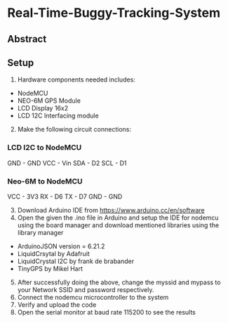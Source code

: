 # Real-Time-Buggy-Tracking-System

## Abstract

## Setup

1. Hardware components needed includes:
- NodeMCU 
- NEO-6M GPS Module 
- LCD Display 16x2
- LCD 12C Interfacing module

2. Make the following circuit connections: 
### LCD I2C to NodeMCU
GND - GND
VCC - Vin
SDA - D2
SCL - D1

### Neo-6M to NodeMCU
VCC - 3V3
RX  - D6
TX  - D7
GND - GND

3. Download Arduino IDE from https://www.arduino.cc/en/software 
4. Open the given the .ino file in Arduino and setup the IDE for nodemcu using the board manager and download mentioned libraries using the library manager
- ArduinoJSON version = 6.21.2
- LiquidCrsytal by Adafruit
- LiquidCrystal I2C by frank de brabander 
- TinyGPS by Mikel Hart
5. After successfully doing the above, change the myssid and mypass to your Network SSID and password respectively.
6. Connect the nodemcu microcontroller to the system 
7. Verify and upload the code
8. Open the serial monitor at baud rate 115200 to see the results

